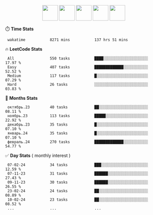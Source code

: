 <div align="center"><img src="https://assets.leetcode.com/static_assets/marketing/2024-50-lg.png" width="50" height="50"> <img src="https://assets.leetcode.com/static_assets/marketing/lg50.png" width="50" height="50"> <img src="https://leetcode.com/static/images/badges/dcc-2024-1.png" width="50" height="50"> <img src="https://leetcode.com/static/images/badges/dcc-2023-12.png" width="50" height="50"> <img src="https://leetcode.com/static/images/badges/dcc-2023-11.png" width="50" height="50"> </div>

⏱️ **Time Stats**
```text
 wakatime           8271 mins           137 hrs 51 mins     
```

🔥 **LeetCode Stats**
```text
 All                550 tasks           ████░░░░░░░░░░░░░░░░░░░░  17.97 %             
 Easy               407 tasks           █████████████░░░░░░░░░░░  52.52 %             
 Medium             117 tasks           █░░░░░░░░░░░░░░░░░░░░░░░  07.29 %             
 Hard               26 tasks            ░░░░░░░░░░░░░░░░░░░░░░░░  03.83 %             
```

👊 **Months Stats**
```text
 октябрь.23         40 tasks            ██░░░░░░░░░░░░░░░░░░░░░░  08.11 %             
 ноябрь.23          113 tasks           █████░░░░░░░░░░░░░░░░░░░  22.92 %             
 декабрь.23         35 tasks            █░░░░░░░░░░░░░░░░░░░░░░░  07.10 %             
 январь.24          35 tasks            █░░░░░░░░░░░░░░░░░░░░░░░  07.10 %             
 февраль.24         270 tasks           █████████████░░░░░░░░░░░  54.77 %             
```

✅ **Day Stats** ( monthly interest )
```text
 07-02-24           34 tasks            ███░░░░░░░░░░░░░░░░░░░░░  12.59 %             
 07-11-23           31 tasks            ██████░░░░░░░░░░░░░░░░░░  27.43 %             
 09-11-23           30 tasks            ██████░░░░░░░░░░░░░░░░░░  26.55 %             
 23-02-24           24 tasks            ██░░░░░░░░░░░░░░░░░░░░░░  08.89 %             
 10-02-24           23 tasks            ██░░░░░░░░░░░░░░░░░░░░░░  08.52 %             
 ...                ...                 ...                 
```

